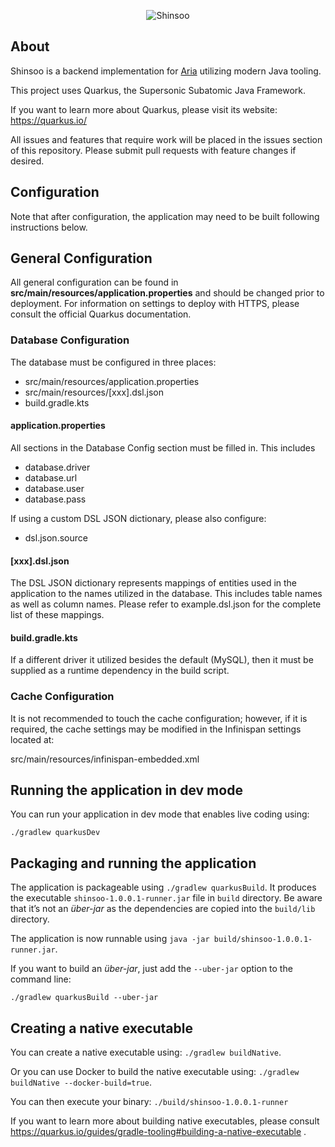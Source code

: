 <p align="center">
    <img src="https://i.imgur.com/22D6PAc.png" alt="Shinsoo"/>
</p>

## About

Shinsoo is a backend implementation for [Aria](https://github.com/AlanMorel/aria)
utilizing modern Java tooling.

This project uses Quarkus, the Supersonic Subatomic Java Framework.

If you want to learn more about Quarkus, please visit its website: https://quarkus.io/

All issues and features that require work will be placed in the issues section of this
repository.  Please submit pull requests with feature changes if desired.

## Configuration
Note that after configuration, the application may need to be built following instructions
below.

## General Configuration
All general configuration can be found in **src/main/resources/application.properties**
and should be changed prior to deployment.  For information on settings to deploy with
HTTPS, please consult the official Quarkus documentation.

### Database Configuration

The database must be configured in three places:
- src/main/resources/application.properties
- src/main/resources/[xxx].dsl.json
- build.gradle.kts

#### application.properties

All sections in the Database Config section must be filled in.  This includes
- database.driver
- database.url
- database.user
- database.pass

If using a custom DSL JSON dictionary, please also configure:
- dsl.json.source

#### [xxx].dsl.json

The DSL JSON dictionary represents mappings of entities used in the application
to the names utilized in the database.  This includes table names as well as
column names.  Please refer to example.dsl.json for the complete list of these
mappings.

#### build.gradle.kts

If a different driver it utilized besides the default (MySQL), then it must be
supplied as a runtime dependency in the build script.

### Cache Configuration

It is not recommended to touch the cache configuration; however, if it is required,
the cache settings may be modified in the Infinispan settings located at:

src/main/resources/infinispan-embedded.xml

## Running the application in dev mode

You can run your application in dev mode that enables live coding using:
```
./gradlew quarkusDev
```

## Packaging and running the application

The application is packageable using `./gradlew quarkusBuild`.
It produces the executable `shinsoo-1.0.0.1-runner.jar` file in `build` directory.
Be aware that it’s not an _über-jar_ as the dependencies are copied into the `build/lib` directory.

The application is now runnable using `java -jar build/shinsoo-1.0.0.1-runner.jar`.

If you want to build an _über-jar_, just add the `--uber-jar` option to the command line:
```
./gradlew quarkusBuild --uber-jar
```

## Creating a native executable

You can create a native executable using: `./gradlew buildNative`.

Or you can use Docker to build the native executable using: `./gradlew buildNative --docker-build=true`.

You can then execute your binary: `./build/shinsoo-1.0.0.1-runner`

If you want to learn more about building native executables, please consult https://quarkus.io/guides/gradle-tooling#building-a-native-executable .